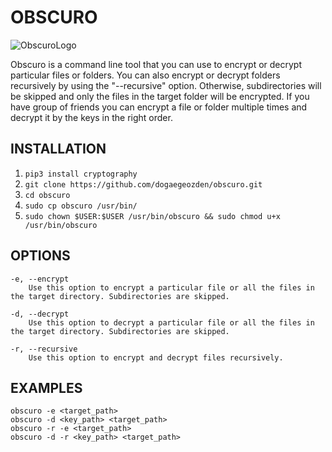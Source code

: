 # OBSCURO 

![ObscuroLogo](https://cdn.pixabay.com/photo/2017/07/26/11/47/magic-2541458_960_720.jpg)

Obscuro is a command line tool that you can use to encrypt or decrypt particular files or folders. You can also encrypt or decrypt folders recursively by using the "--recursive" option. Otherwise, subdirectories will be skipped and only the files in the target folder will be encrypted. If you have group of friends you can encrypt a file or folder multiple times and decrypt it by the keys in the right order.

## INSTALLATION 
1) ```pip3 install cryptography```
2) ```git clone https://github.com/dogaegeozden/obscuro.git```
3) ```cd obscuro```
4) ```sudo cp obscuro /usr/bin/```
5) ```sudo chown $USER:$USER /usr/bin/obscuro && sudo chmod u+x /usr/bin/obscuro```

## OPTIONS
    -e, --encrypt 
        Use this option to encrypt a particular file or all the files in the target directory. Subdirectories are skipped.

    -d, --decrypt
        Use this option to decrypt a particular file or all the files in the target directory. Subdirectories are skipped.

    -r, --recursive
        Use this option to encrypt and decrypt files recursively.

## EXAMPLES
    obscuro -e <target_path>
    obscuro -d <key_path> <target_path>
    obscuro -r -e <target_path>
    obscuro -d -r <key_path> <target_path>
